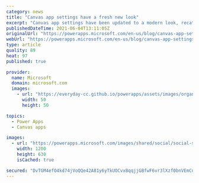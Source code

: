 ```yaml
---
category: news
title: "Canvas app settings have a fresh new look"
excerpt: "Canvas app settings have been updated to a modern look, recategorized according to feedback, and streamlined to help you find and set what&#8217;s important."
publishedDateTime: 2021-06-04T13:11:05Z
originalUrl: "https://powerapps.microsoft.com/en-us/blog/canvas-app-settings-have-a-fresh-new-look/"
webUrl: "https://powerapps.microsoft.com/en-us/blog/canvas-app-settings-have-a-fresh-new-look/"
type: article
quality: 89
heat: 97
published: true

provider:
  name: Microsoft
  domain: microsoft.com
  images:
    - url: "https://everyday-cc.github.io/powerapps/assets/images/organizations/microsoft.com-50x50.jpg"
      width: 50
      height: 50

topics:
  - Power Apps
  - Canvas apps

images:
  - url: "https://powerapps.microsoft.com/images/shared/social/social-share-post-ignite.png"
    width: 1200
    height: 630
    isCached: true

secured: "DvTGM4efO4kd74jVoQQe42A81y6yTkUOCvxBqqjjGBfwF6vr3lXzf0bnVEmCuU8i2AIwbrtKU9uOL36Z9pSartO6p0xT5XTZNjmoTEct7JKQ/xz0tMStXtpTiiouJLGlIg4VR+gqBIPy6A9ZzZIN1OQJFUZoGb4DQbFUrjV1P2PNyon8Tx44KTy3zJjISPlr+HpTi6bEz1bio2WyT72KIlsyjr/b9TLp0p1ptGTvV9s9ekyIJXWlnnzpE6LZ3bYz5pbV/rWNhVB0iPYmICs+tN+2Ki1XbkhdXm/nyDf2XSmFNb/x5J7pHi3h2r/ke2dyRZebic52TlemnRriKN32EQq5dpEcJkaGsZRzTHtJ7Ew=;sSLzhaYlpveeyBnGuks4SA=="
---
```


